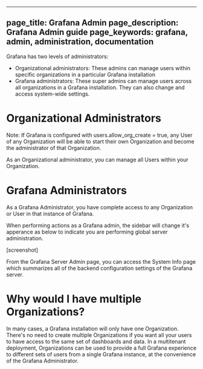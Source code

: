 ----
page_title: Grafana Admin
page_description: Grafana Admin guide
page_keywords: grafana, admin, administration, documentation
---

Grafana has two levels of administrators:

* Organizational administrators: These admins can manage users within specific organizations in a particular Grafana installation
* Grafana administrators: These super admins can manage users across all organizations in a Grafana installation. They can also change and access system-wide settings.

# Organizational Administrators

Note: If Grafana is configured with users.allow_org_create = true, any User of any Organization will be able to start their own Organization and become the administrator of that Organization.

As an Organizational administrator, you can manage all Users within your Organization. 

# Grafana Administrators

As a Grafana Administrator, you have complete access to any Organization or User in that instance of Grafana. 

When performing actions as a Grafana admin, the sidebar will change it's apperance as below to indicate you are performing global server administration.

[screenshot]

From the Grafana Server Admin page, you can access the System Info page which summarizes all of the backend configuration settings of the Grafana server.

# Why would I have multiple Organizations?

In many cases, a Grafana installation will only have one Organization. There's no need to create multiple Organizations if you want all your users to have access to the same set of dashboards and data. In a multitenant deployment, Organizations can be used to provide a full Grafana experience to different sets of users from a single Grafana instance, at the convenience of the Grafana Administrator. 
